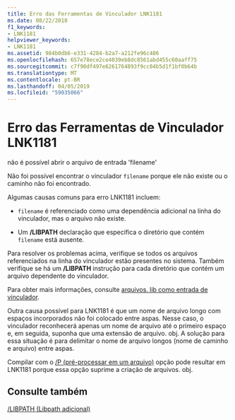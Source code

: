 ```yaml
---
title: Erro das Ferramentas de Vinculador LNK1181
ms.date: 08/22/2018
f1_keywords:
- LNK1181
helpviewer_keywords:
- LNK1181
ms.assetid: 984b0db6-e331-4284-b2a7-a212fe96c486
ms.openlocfilehash: 657e78ece2ce4039eb8dc8561abd455c60aaff75
ms.sourcegitcommit: c7f90df497e6261764893f9cc04b5d1f1bf0b64b
ms.translationtype: MT
ms.contentlocale: pt-BR
ms.lasthandoff: 04/05/2019
ms.locfileid: "59035066"
---
```

# <a name="linker-tools-error-lnk1181"></a>Erro das Ferramentas de Vinculador LNK1181

não é possível abrir o arquivo de entrada 'filename'

Não foi possível encontrar o vinculador `filename` porque ele não existe ou o caminho não foi encontrado.

Algumas causas comuns para erro LNK1181 incluem:

- `filename` é referenciado como uma dependência adicional na linha do vinculador, mas o arquivo não existe.

- Um **/LIBPATH** declaração que especifica o diretório que contém `filename` está ausente.

Para resolver os problemas acima, verifique se todos os arquivos referenciados na linha do vinculador estão presentes no sistema.  Também verifique se há um **/LIBPATH** instrução para cada diretório que contém um arquivo dependente do vinculador.

Para obter mais informações, consulte [arquivos. lib como entrada de vinculador](../../build/reference/dot-lib-files-as-linker-input.md).

Outra causa possível para LNK1181 é que um nome de arquivo longo com espaços incorporados não foi colocado entre aspas.  Nesse caso, o vinculador reconhecerá apenas um nome de arquivo até o primeiro espaço e, em seguida, suponha que uma extensão de arquivo. obj.  A solução para essa situação é para delimitar o nome de arquivo longos (nome de caminho e arquivo) entre aspas.

Compilar com o [/P (pré-processar em um arquivo)](../../build/reference/p-preprocess-to-a-file.md) opção pode resultar em LNK1181 porque essa opção suprime a criação de arquivos. obj.

## <a name="see-also"></a>Consulte também

[/LIBPATH (Libpath adicional)](../../build/reference/libpath-additional-libpath.md)